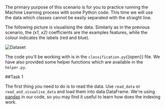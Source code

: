 The primary purpose of this scenario is for you to practice running the Machine Learning process with some Python code. This time we will use the data which classes cannot be easily separated with the straight line.

The following picture is visualising the data. Similarly as in the previous scenario,  the _(x1, x2)_ coefficients are the examples features, while the colour indicates the labels (red and blue).

<img src="/basiafusinska/courses/deep-learning-with-tensorflow/logistic-regression/assets/non_linear.png" alt="Dataset">

The code you'll be working with is in the `classification.py`{{open}} file. We have also provided some helper functions which are available in the `helper.py`.

##Task 1

The first thing you need to do is to read the data. Use `read_data` or `read_and_visualise_data` and load them into data DataFrame. We're using [pandas](https://pandas.pydata.org/pandas-docs/stable/indexing.html) in our code, so you may find it useful to learn how does the indexing work.
